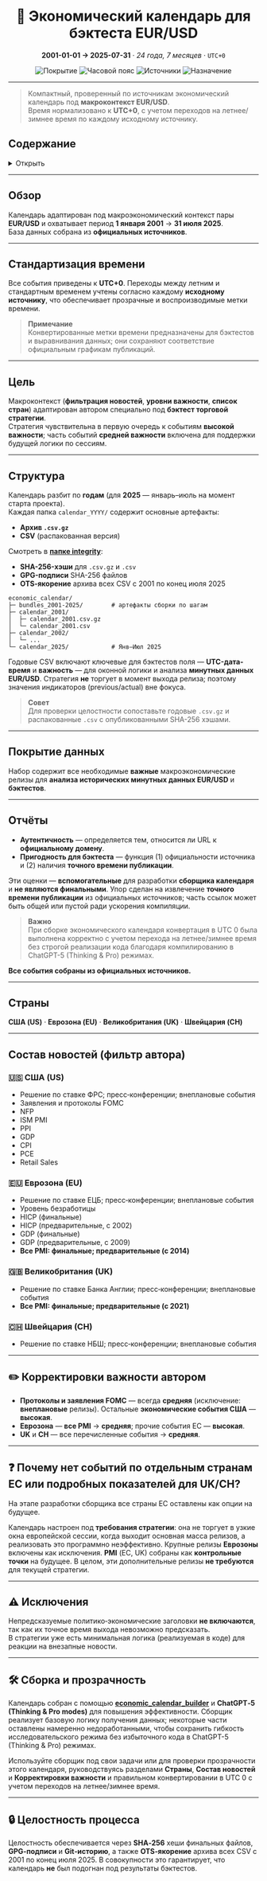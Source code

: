 <h1 align="center">📅 Экономический календарь для бэктеста EUR/USD</h1>
<p align="center"><strong>2001-01-01 → 2025-07-31</strong> · <em>24 года, 7 месяцев</em> · <code>UTC+0</code></p>
<p align="center">
  <img alt="Покрытие" src="https://img.shields.io/badge/Coverage-2001%E2%80%932025-blue">
  <img alt="Часовой пояс" src="https://img.shields.io/badge/Time%20Zone-UTC%2B0-black">
  <img alt="Источники" src="https://img.shields.io/badge/Sources-Official%20only-brightgreen">
  <img alt="Назначение" src="https://img.shields.io/badge/Use%20case-Backtesting-orange">
</p>

---

> Компактный, проверенный по источникам экономический календарь под **макроконтекст EUR/USD**.  
> Время нормализовано к **UTC+0**, с учетом переходов на летнее/зимнее время по каждому исходному источнику.

## Содержание
<details>
<summary>Открыть</summary>

- [Обзор](#обзор)
- [Стандартизация времени](#стандартизация-времени)
- [Цель](#цель)
- [Структура](#структура)
- [Покрытие данных](#покрытие-данных)
- [Отчёты](#отчёты)
- [Страны](#страны)
- [Состав новостей](#состав-новостей-фильтр-автора)
  - [США](#-сша-us)
  - [Еврозона](#-еврозона-eu)
  - [Великобритания](#-великобритания-uk)
  - [Швейцария](#-швейцария-ch)
- [Корректировки важности автором](#-корректировки-важности-автором)
- [FAQ — почему отсутствуют некоторые страны/индикаторы?](#-почему-нет-событий-по-отдельным-странам-ес-или-подробных-показателей-для-ukch)
- [Исключения](#-исключения)
- [Сборка и прозрачность](#-сборка-и-прозрачность)
- [Целостность процесса](#-целостность-процесса)
</details>

---

## Обзор

Календарь адаптирован под макроэкономический контекст пары **EUR/USD** и охватывает период **1 января 2001** → **31 июля 2025**.  
База данных собрана из **официальных источников**.

---

## Стандартизация времени

Все события приведены к **UTC+0**. Переходы между летним и стандартным временем учтены согласно каждому **исходному источнику**, что обеспечивает прозрачные и воспроизводимые метки времени.

> **Примечание**  
> Конвертированные метки времени предназначены для бэктестов и выравнивания данных; они сохраняют соответствие официальным графикам публикаций.

---

## Цель

Макроконтекст (**фильтрация новостей**, **уровни важности**, **список стран**) адаптирован автором специально под **бэктест торговой стратегии**.  
Стратегия чувствительна в первую очередь к событиям **высокой важности**; часть событий **средней важности** включена для поддержки будущей логики по сессиям.

---

## Структура

Календарь разбит по **годам** (для **2025** — январь–июль на момент старта проекта).  
Каждая папка `calendar_YYYY/` содержит основные артефакты:

- **Архив `.csv.gz`**  
- **CSV** (распакованная версия)  

Смотреть в **[папке integrity](https://github.com/rleydev/euro-macromechanica-backtest-data/tree/main/integrity/economic_calendars)**:

- **SHA-256-хэши** для `.csv.gz` и `.csv`  
- **GPG-подписи** SHA-256 файлов
- **OTS‑якорение** архива всех CSV с 2001 по конец июля 2025

```text
economic_calendar/
├─ bundles_2001-2025/        # артефакты сборки по шагам
├─ calendar_2001/
│  ├─ calendar_2001.csv.gz
│  └─ calendar_2001.csv
├─ calendar_2002/
│  └─ ...
└─ calendar_2025/            # Янв–Июл 2025
```

Годовые CSV включают ключевые для бэктестов поля — **UTC-дата-время** и **важность** — для оконной логики и анализа **минутных данных EUR/USD**. Стратегия **не** торгует в момент выхода релиза; поэтому значения индикаторов (previous/actual) вне фокуса.

> **Совет**  
> Для проверки целостности сопоставьте годовые `.csv.gz` и распакованные `.csv` с опубликованными SHA-256 хэшами.

---

## Покрытие данных

Набор содержит все необходимые **важные** макроэкономические релизы для **анализа исторических минутных данных EUR/USD** и **бэктестов**.

---

## Отчёты

- **Аутентичность** — определяется тем, относится ли URL к **официальному домену**.  
- **Пригодность для бэктеста** — функция (1) официальности источника и (2) наличия **точного времени публикации**.

Эти оценки — **вспомогательные** для разработки **сборщика календаря** и **не являются финальными**. Упор сделан на извлечение **точного времени публикации** из официальных источников; часть ссылок может быть общей или пустой ради ускорения компиляции.

> **Важно**  
> При сборке экономического календаря конвертация в UTC 0 была выполнена корректно с учетом перехода на летнее/зимнее время без строгой реализации кода благодаря компилированию в ChatGPT-5 (Thinking & Pro) режимах. 

**Все события собраны из официальных источников.**

---

## Страны

**США (US)** · **Еврозона (EU)** · **Великобритания (UK)** · **Швейцария (CH)**

---

## Состав новостей (фильтр автора)

### 🇺🇸 США (US)

- Решение по ставке ФРС; пресс‑конференции; внеплановые события  
- Заявления и протоколы FOMC  
- NFP  
- ISM PMI  
- PPI  
- GDP  
- CPI  
- PCE  
- Retail Sales

### 🇪🇺 Еврозона (EU)

- Решение по ставке ЕЦБ; пресс‑конференции; внеплановые события  
- Уровень безработицы  
- HICP (финальные)  
- HICP (предварительные, с 2002)  
- GDP (финальные)  
- GDP (предварительные, с 2009)  
- **Все PMI: финальные; предварительные (с 2014)**

### 🇬🇧 Великобритания (UK)

- Решение по ставке Банка Англии; пресс‑конференции; внеплановые события  
- **Все PMI: финальные; предварительные (с 2021)**

### 🇨🇭 Швейцария (CH)

- Решение по ставке НБШ; пресс‑конференции; внеплановые события

---

## ✏️ Корректировки важности автором

- **Протоколы и заявления FOMC** — всегда **средняя** (исключение: **внеплановые** релизы). Остальные **экономические события США** — **высокая**.  
- **Еврозона** — **все PMI** → **средняя**; прочие события ЕС — **высокая**.  
- **UK** и **CH** — все перечисленные события → **средняя**.

---

## ❓ Почему нет событий по отдельным странам ЕС или подробных показателей для UK/CH?

На этапе разработки сборщика все страны ЕС оставлены как опции на будущее.

Календарь настроен под **требования стратегии**: она не торгует в узкие окна европейской сессии, когда выходит основная масса релизов, а реализовать это программно неэффективно. Крупные релизы **Еврозоны** включены как исключения. **PMI** (ЕС, UK) собраны как **контрольные точки** на будущее. В целом, эти дополнительные релизы **не требуются** для текущей стратегии.

---

## ⚠️ Исключения

Непредсказуемые политико‑экономические заголовки **не включаются**, так как их точное время выхода невозможно предсказать.  
В стратегии уже есть минимальная логика (реализуемая в коде) для реакции на внезапные новости.

---

## 🛠 Сборка и прозрачность

Календарь собран с помощью **[economic_calendar_builder](https://github.com/rleydev/euro-macromechanica-tools/tree/main/economic_calendar_builder)** и **ChatGPT‑5 (Thinking & Pro modes)** для повышения эффективности. Сборщик реализует базовую логику получения данных; некоторые части оставлены намеренно недоработанными, чтобы сохранить гибкость исследовательского режима без избыточного кода в ChatGPT-5 (Thinking & Pro) режимах.

Используйте сборщик под свои задачи или для проверки прозрачности этого календаря, руководствуясь разделами **Страны**, **Состав новостей** и **Корректировки важности** и правильном конвертировании в UTC 0 с учетом переходов на летнее/зимнее время.

---

## 🔒 Целостность процесса

Целостность обеспечивается через **SHA‑256** хеши финальных файлов, **GPG‑подписи** и **Git‑историю**, а также **OTS‑якорение** архива всех CSV с 2001 по конец июля 2025. В совокупности это гарантирует, что календарь **не** был подогнан под результаты бэктестов.
